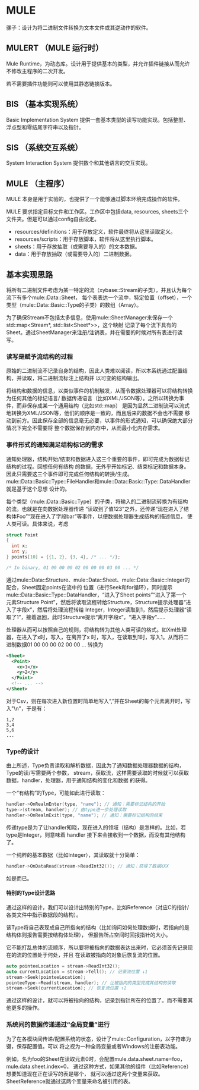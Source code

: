 # MULE
骡子：设计为将二进制文件转换为文本文件或其逆动作的软件。

## MULERT （MULE 运行时）
Mule Runtime，为动态库。设计用于提供基本的类型，并允许插件链接从而允许不修改主程序的二次开发。

若不需要插件功能则可以使用其静态链接版本。

## BIS （基本实现系统）
Basic Implementation System 提供一套基本类型的读写功能实现。包括整型、浮点型和零结尾字符串以及指针。

## SIS （系统交互系统）
System Interaction System 提供数个和其他语言的交互实现。

## MULE （主程序）
MULE 本身是用于实验的，也提供了一个能够通过脚本环境完成操作的软件。

MULE 要求指定目标文件和工作区。工作区中包括data, resources, sheets三个文件夹。但是可以通过config自由设定。

* resources/definitions：用于存放定义，软件最终将从这里读取定义。
* resources/scripts：用于存放脚本，软件将从这里执行脚本。
* sheets：用于存放抽取（或需要导入的）的文本数据。
* data：用于存放抽取（或需要导入的）二进制数据。

## 基本实现思路

将所有二进制文件考虑为某一特定的流（xybase::Stream的子类），并且认为每个流下有多个mule::Data::Sheet，
每个表表达一个流中，特定位置（offset），一个类型（mule::Data::Basic::Type的子类）的数组（Array）。

为了确保Stream不包括太多信息，使用mule::SheetManager来保存一个std::map<Stream*, std::list<Sheet*>>，这个映射
记录了每个流下具有的Sheet。通过SheetManager来注册/注销表，并在需要的时候对所有表进行读写。

### 读写是赋予流结构的过程
原始的二进制流不记录自身的结构，因此人类难以阅读，所以本系统通过配置结构，并读取，将二进制流标注上结构并
以可变的结构输出。

将结构和数据的信息，以类似事件的机制触发，从而令数据处理器可以将结构转换为任何其他的标记语言/
数据传递语言（比如XML/JSON等）。之所以转换为事件，而非保存成某一个通用结构（比如std::map）
是因为显然二进制流可以流式地转换为XML/JSON等，他们的顺序是一致的，而且后来的数据不会也不需要
移动到前方。因此保存全部的信息毫无必要，以事件的形式通知，可以确保绝大部分情况下完全不需要将
整个数据保存到内存中，从而最小化内存需求。

### 事件形式的通知满足结构标记的需求
通知处理器，结构开始/结束和数据进入这三个重要的事件，即可完成为数据标记结构的过程。回想任何有结构
的数据，无外乎开始标记、结束标记和数据本身。因此只需要这三个事件即可完成任何结构的转换/生成。
mule::Data::Basic::Type::FileHandler和mule::Data::Basic::Type::DataHandler就是基于这个思想
设计的。

每个类型（mule::Data::Basic::Type）的子类，将输入的二进制流转换为有结构的流。也就是在向数据处理器传递
“读取到了值123”之外，还传递“现在进入了结构体Foo”“现在进入了字段bar”等事件，以便数据处理器生成结构的描述信息，
使人类可读。具体来说，考虑
```c
struct Point
{
  int x;
  int y;
} points[10] = {{1, 2}, {3, 4}, /* ... */};

/* In binary, 01 00 00 00 02 00 00 00 03 00 ... */
```
通过mule::Data::Structure、mule::Data::Sheet、mule::Data::Basic::Integer的配合，Sheet固定points在流中的
位置（进行Seek和for循环），同时提示mule::Data::Basic::Type::DataHandler，“进入了Sheet points”“进入了第一个
元素Structure Point”，然后将读取流程转给Structure，Structure提示处理器“进入了字段x”，然后将处理流程转给
Integer，Integer读取到1，然后提示处理器“读取了1”，接着返回，此时Structure提示“离开字段x”，“进入字段y”……

处理器从而可以按照自己的规则，将结构转为其他人类可读的格式。如Xml处理器，在进入了x时，写入<x>，在离开了x
时，写入</x>，在读取到1时，写入1。从而将二进制数据01 00 00 00 02 00 00 ... 转换为
```xml
<Sheet>
  <Point>
    <x>1</x>
    <y>2</y>
  </Point>
  <!-- ... -->
</Sheet>
```
对于Csv，则在每次进入新位置时简单地写入“,”并在Sheet的每个元素离开时，写入"\n"，于是有：
```csv
1,2
3,4
5,6
...
```

### Type的设计
由上所述，Type负责读取和解析数据，因此为了通知数据处理器数据的结构，Type的读/写需要两个参数，
stream，获取流，这样需要读取的时候就可以获取数据，handler，处理器，用于通知结构的变化和数据
的获得。

一个“有结构”的Type，可能如此进行读取：
```cpp
handler->OnRealmEnter(type, "name"); // 通知：需要标记结构的开始
type->(stream, handler); // 由type进一步处理读取
handler->OnRealmExit(type, "name"); // 通知：需要标记结构的结束
```
传递type是为了让handler知晓，现在进入的领域（结构）是怎样的。比如，若type是Integer，则意味着
handler 接下来会接收到一个数据，而没有其他结构了。

一个纯粹的基本数据（比如Integer），其读取就十分简单：
```cpp
handler->OnDataRead(stream->ReadInt32()); // 通知：获得了数据XXX
```
如是而已。

#### 特别的Type设计思路
通过这样的设计，我们可以设计出特别的Type，比如Reference（对应C的指针/各类文件中指示数据段的结构）。

该Type将自己表现成自己所指向的结构（比如询问如何处理数据时，若指向的是结构体则报告需要按结构体处理），
但报告所占空间时回报指针的大小。

它不能打乱总体的流顺序，所以要将被指向的数据表达出来时，它必须首先记录现在的流的位置处于何处，并且
在读取被指向的对象后恢复流的位置。

```cpp
auto pointeeLocation = stream->ReadInt32();
auto currentLocation = stream->Tell(); // 记录流位置 ↓1
stream->Seek(pointeeLocation);
pointeeType->Read(stream, handler); // 让被指向的类型完成其结构的读取
stream->Seek(currentLocation); // 恢复流位置 ↑1
```
通过这样的设计，就可以将被指向的结构，记录到指针所在的位置了。而不需要其他更多的操作。

### 系统间的数据传递通过“全局变量”进行

为了在各模块间传递/配置系统的状态，设计了mule::Configuration，以字符串为键，保存配置值。可以
将之视为一种全局变量或者Windows的注册表功能。

例如，名为foo的Sheet在读取元素0时，会配置mule.data.sheet.name=foo，mule.data.sheet.index=0，
通过这种方式，如果其他的组件（比如Reference）想要知道现在正在读写的表是哪个，
就可以通过这两个变量来获取。SheetReference就通过这两个变量来命名被引用的表。
